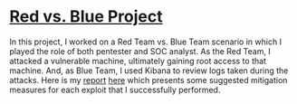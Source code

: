 # [Red vs. Blue Project](https://abudhaka.github.io/Capstone_Engagement.pdf)
In this project, I worked on a Red Team vs. Blue Team scenario in which I played the role of both pentester and SOC analyst.
As the Red Team, I attacked a vulnerable machine, ultimately gaining root access to that machine.  And, as Blue Team, I used Kibana to review logs taken during the attacks. Here is my [report](https://github.com/abudhaka/Capstone-Engagement/blob/main/Capstone_Engagement.pdf) [here](https://abudhaka.github.io/Capstone_Engagement.pdf) which presents some suggested mitigation measures for each exploit that I successfully performed.

